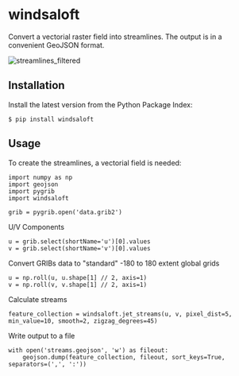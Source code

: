 # windsaloft

Convert a vectorial raster field into streamlines. The output is in a convenient GeoJSON format.

![streamlines_filtered](https://user-images.githubusercontent.com/157599/117190312-eff82600-ade7-11eb-83fc-6b781c16d526.png)

Installation
-----

Install the latest version from the Python Package Index:

	$ pip install windsaloft


Usage
-----

To create the streamlines, a vectorial field is needed:


	import numpy as np
	import geojson
	import pygrib
	import windsaloft

	grib = pygrib.open('data.grib2')

U/V Components

	u = grib.select(shortName='u')[0].values
	v = grib.select(shortName='v')[0].values

Convert GRIBs data to "standard" -180 to 180 extent global grids

	u = np.roll(u, u.shape[1] // 2, axis=1)
	v = np.roll(v, v.shape[1] // 2, axis=1)

Calculate streams

	feature_collection = windsaloft.jet_streams(u, v, pixel_dist=5, min_value=10, smooth=2, zigzag_degrees=45)

Write output to a file

	with open('streams.geojson', 'w') as fileout:
	    geojson.dump(feature_collection, fileout, sort_keys=True, separators=(',', ':'))
